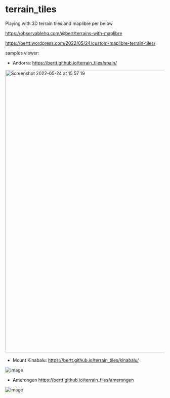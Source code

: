 # terrain_tiles

Playing with 3D terrain tiles and maplibre per below


https://observablehq.com/@bert/terrains-with-maplibre

https://bertt.wordpress.com/2022/05/24/custom-maplibre-terrain-tiles/



samples viewer: 

- Andorra: https://bertt.github.io/terrain_tiles/spain/

<img width="891" alt="Screenshot 2022-05-24 at 15 57 19" src="https://user-images.githubusercontent.com/538812/170053449-4ab363bd-1ae9-4e97-af9b-34c512c0a75c.png">

- Mount Kinabalu: https://bertt.github.io/terrain_tiles/kinabalu/

![image](https://user-images.githubusercontent.com/538812/170970436-d9bb3171-dc7c-46bb-b7cf-747a390de12a.png)

- Amerongen https://bertt.github.io/terrain_tiles/amerongen

![image](https://user-images.githubusercontent.com/538812/171462551-83f70926-7c1a-4014-bebc-021d9987a5df.png)

